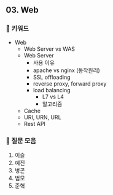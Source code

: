 ## 03. Web
### 📍 키워드

- Web
    - Web Server vs WAS
    - Web Server
        - 사용 이유
        - apache vs nginx (동작원리)
        - SSL offloading
        - reverse proxy, forward proxy
        - load balancing
            - L7 vs L4
            - 알고리즘
    - Cache
    - URI, URN, URL
    - Rest API

### 📍 질문 모음
1. 이슬
2. 예진
3. 병곤
4. 범모
5. 준혁